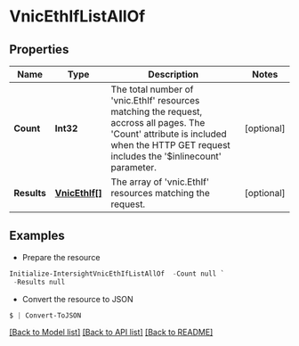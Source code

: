 # VnicEthIfListAllOf
## Properties

Name | Type | Description | Notes
------------ | ------------- | ------------- | -------------
**Count** | **Int32** | The total number of &#39;vnic.EthIf&#39; resources matching the request, accross all pages. The &#39;Count&#39; attribute is included when the HTTP GET request includes the &#39;$inlinecount&#39; parameter. | [optional] 
**Results** | [**VnicEthIf[]**](VnicEthIf.md) | The array of &#39;vnic.EthIf&#39; resources matching the request. | [optional] 

## Examples

- Prepare the resource
```powershell
Initialize-IntersightVnicEthIfListAllOf  -Count null `
 -Results null
```

- Convert the resource to JSON
```powershell
$ | Convert-ToJSON
```

[[Back to Model list]](../README.md#documentation-for-models) [[Back to API list]](../README.md#documentation-for-api-endpoints) [[Back to README]](../README.md)

